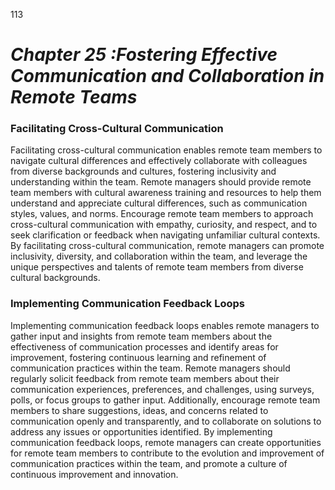 113



# ***Chapter 25 :Fostering Effective Communication and Collaboration in Remote Teams***


### **Facilitating Cross-Cultural Communication**
 

Facilitating cross-cultural communication enables remote team members to navigate cultural differences and effectively collaborate with colleagues from diverse backgrounds and cultures, fostering inclusivity and understanding within the team. Remote managers should provide remote team members with cultural awareness training and resources to help them understand and appreciate cultural differences, such as communication styles, values, and norms. Encourage remote team members to approach cross-cultural communication with empathy, curiosity, and respect, and to seek clarification or feedback when navigating unfamiliar cultural contexts. By facilitating cross-cultural communication, remote managers can promote inclusivity, diversity, and collaboration within the team, and leverage the unique perspectives and talents of remote team members from diverse cultural backgrounds.

### **Implementing Communication Feedback Loops**

Implementing communication feedback loops enables remote managers to gather input and insights from remote team members about the effectiveness of communication processes and identify areas for improvement, fostering continuous learning and refinement of communication practices within the team. Remote managers should regularly solicit feedback from remote team members about their communication experiences, preferences, and challenges, using surveys, polls, or focus groups to gather input. Additionally, encourage remote team members to share suggestions, ideas, and concerns related to communication openly and transparently, and to collaborate on solutions to address any issues or opportunities identified. By implementing communication feedback loops, remote managers can create opportunities for remote team members to contribute to the evolution and improvement of communication practices within the team, and promote a culture of continuous improvement and innovation.

